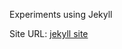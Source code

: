 Experiments using Jekyll

Site URL: [jekyll site](https://kiumbas.github.io/github-pages-with-jekyll)
